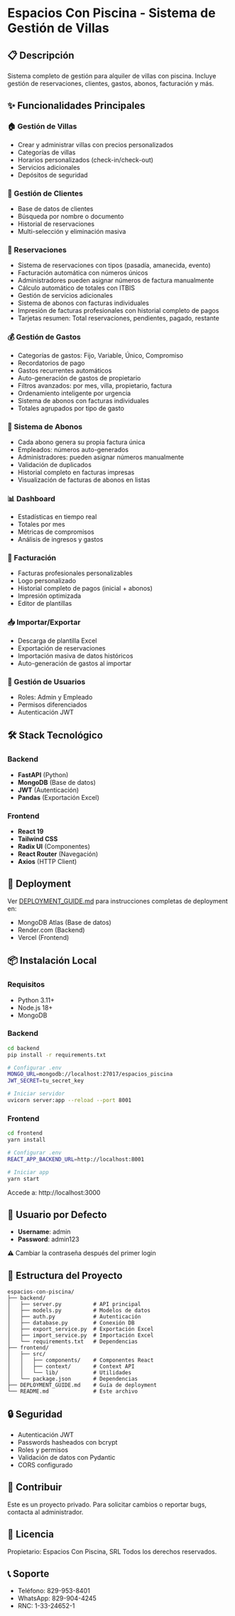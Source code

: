 # Espacios Con Piscina - Sistema de Gestión de Villas

## 📋 Descripción

Sistema completo de gestión para alquiler de villas con piscina. Incluye gestión de reservaciones, clientes, gastos, abonos, facturación y más.

## ✨ Funcionalidades Principales

### 🏠 Gestión de Villas
- Crear y administrar villas con precios personalizados
- Categorías de villas
- Horarios personalizados (check-in/check-out)
- Servicios adicionales
- Depósitos de seguridad

### 👥 Gestión de Clientes
- Base de datos de clientes
- Búsqueda por nombre o documento
- Historial de reservaciones
- Multi-selección y eliminación masiva

### 📅 Reservaciones
- Sistema de reservaciones con tipos (pasadía, amanecida, evento)
- Facturación automática con números únicos
- Administradores pueden asignar números de factura manualmente
- Cálculo automático de totales con ITBIS
- Gestión de servicios adicionales
- Sistema de abonos con facturas individuales
- Impresión de facturas profesionales con historial completo de pagos
- Tarjetas resumen: Total reservaciones, pendientes, pagado, restante

### 💰 Gestión de Gastos
- Categorías de gastos: Fijo, Variable, Único, Compromiso
- Recordatorios de pago
- Gastos recurrentes automáticos
- Auto-generación de gastos de propietario
- Filtros avanzados: por mes, villa, propietario, factura
- Ordenamiento inteligente por urgencia
- Sistema de abonos con facturas individuales
- Totales agrupados por tipo de gasto

### 🧾 Sistema de Abonos
- Cada abono genera su propia factura única
- Empleados: números auto-generados
- Administradores: pueden asignar números manualmente
- Validación de duplicados
- Historial completo en facturas impresas
- Visualización de facturas de abonos en listas

### 📊 Dashboard
- Estadísticas en tiempo real
- Totales por mes
- Métricas de compromisos
- Análisis de ingresos y gastos

### 📄 Facturación
- Facturas profesionales personalizables
- Logo personalizado
- Historial completo de pagos (inicial + abonos)
- Impresión optimizada
- Editor de plantillas

### 📥 Importar/Exportar
- Descarga de plantilla Excel
- Exportación de reservaciones
- Importación masiva de datos históricos
- Auto-generación de gastos al importar

### 👤 Gestión de Usuarios
- Roles: Admin y Empleado
- Permisos diferenciados
- Autenticación JWT

## 🛠️ Stack Tecnológico

### Backend
- **FastAPI** (Python)
- **MongoDB** (Base de datos)
- **JWT** (Autenticación)
- **Pandas** (Exportación Excel)

### Frontend
- **React 19**
- **Tailwind CSS**
- **Radix UI** (Componentes)
- **React Router** (Navegación)
- **Axios** (HTTP Client)

## 🚀 Deployment

Ver [DEPLOYMENT_GUIDE.md](./DEPLOYMENT_GUIDE.md) para instrucciones completas de deployment en:
- MongoDB Atlas (Base de datos)
- Render.com (Backend)
- Vercel (Frontend)

## 📦 Instalación Local

### Requisitos
- Python 3.11+
- Node.js 18+
- MongoDB

### Backend

```bash
cd backend
pip install -r requirements.txt

# Configurar .env
MONGO_URL=mongodb://localhost:27017/espacios_piscina
JWT_SECRET=tu_secret_key

# Iniciar servidor
uvicorn server:app --reload --port 8001
```

### Frontend

```bash
cd frontend
yarn install

# Configurar .env
REACT_APP_BACKEND_URL=http://localhost:8001

# Iniciar app
yarn start
```

Accede a: http://localhost:3000

## 👤 Usuario por Defecto

- **Username**: admin
- **Password**: admin123

⚠️ Cambiar la contraseña después del primer login

## 📝 Estructura del Proyecto

```
espacios-con-piscina/
├── backend/
│   ├── server.py          # API principal
│   ├── models.py          # Modelos de datos
│   ├── auth.py            # Autenticación
│   ├── database.py        # Conexión DB
│   ├── export_service.py  # Exportación Excel
│   ├── import_service.py  # Importación Excel
│   └── requirements.txt   # Dependencias
├── frontend/
│   ├── src/
│   │   ├── components/    # Componentes React
│   │   ├── context/       # Context API
│   │   └── lib/           # Utilidades
│   └── package.json       # Dependencias
├── DEPLOYMENT_GUIDE.md    # Guía de deployment
└── README.md              # Este archivo
```

## 🔒 Seguridad

- Autenticación JWT
- Passwords hasheados con bcrypt
- Roles y permisos
- Validación de datos con Pydantic
- CORS configurado

## 🤝 Contribuir

Este es un proyecto privado. Para solicitar cambios o reportar bugs, contacta al administrador.

## 📄 Licencia

Propietario: Espacios Con Piscina, SRL
Todos los derechos reservados.

## 📞 Soporte

- Teléfono: 829-953-8401
- WhatsApp: 829-904-4245
- RNC: 1-33-24652-1